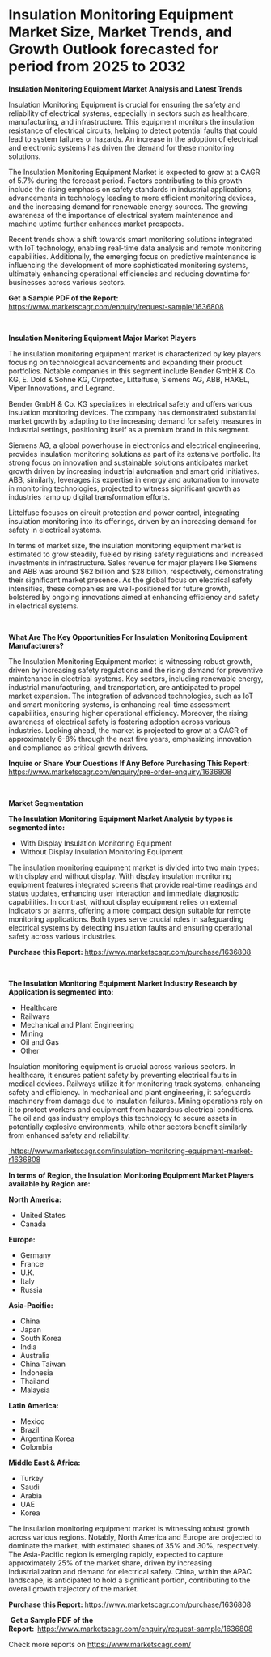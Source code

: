 <p><h1>Insulation Monitoring Equipment Market Size, Market Trends, and Growth Outlook forecasted for period from 2025 to 2032</h1></p><p><strong>Insulation Monitoring Equipment Market Analysis and Latest Trends</strong></p>
<p><p>Insulation Monitoring Equipment is crucial for ensuring the safety and reliability of electrical systems, especially in sectors such as healthcare, manufacturing, and infrastructure. This equipment monitors the insulation resistance of electrical circuits, helping to detect potential faults that could lead to system failures or hazards. An increase in the adoption of electrical and electronic systems has driven the demand for these monitoring solutions.</p><p>The Insulation Monitoring Equipment Market is expected to grow at a CAGR of 5.7% during the forecast period. Factors contributing to this growth include the rising emphasis on safety standards in industrial applications, advancements in technology leading to more efficient monitoring devices, and the increasing demand for renewable energy sources. The growing awareness of the importance of electrical system maintenance and machine uptime further enhances market prospects.</p><p>Recent trends show a shift towards smart monitoring solutions integrated with IoT technology, enabling real-time data analysis and remote monitoring capabilities. Additionally, the emerging focus on predictive maintenance is influencing the development of more sophisticated monitoring systems, ultimately enhancing operational efficiencies and reducing downtime for businesses across various sectors.</p></p>
<p><strong>Get a Sample PDF of the Report:&nbsp;</strong> <a href="https://www.marketscagr.com/enquiry/request-sample/1636808?utm_campaign=2948&utm_medium=2&utm_source=Github&utm_content=ia&utm_term=23032025&utm_id=insulation-monitoring-equipment">https://www.marketscagr.com/enquiry/request-sample/1636808</a></p>
<p>&nbsp;</p>
<p><strong>Insulation Monitoring Equipment Major Market Players</strong></p>
<p><p>The insulation monitoring equipment market is characterized by key players focusing on technological advancements and expanding their product portfolios. Notable companies in this segment include Bender GmbH & Co. KG, E. Dold & Sohne KG, Cirprotec, Littelfuse, Siemens AG, ABB, HAKEL, Viper Innovations, and Legrand.</p><p>Bender GmbH & Co. KG specializes in electrical safety and offers various insulation monitoring devices. The company has demonstrated substantial market growth by adapting to the increasing demand for safety measures in industrial settings, positioning itself as a premium brand in this segment. </p><p>Siemens AG, a global powerhouse in electronics and electrical engineering, provides insulation monitoring solutions as part of its extensive portfolio. Its strong focus on innovation and sustainable solutions anticipates market growth driven by increasing industrial automation and smart grid initiatives. ABB, similarly, leverages its expertise in energy and automation to innovate in monitoring technologies, projected to witness significant growth as industries ramp up digital transformation efforts.</p><p>Littelfuse focuses on circuit protection and power control, integrating insulation monitoring into its offerings, driven by an increasing demand for safety in electrical systems. </p><p>In terms of market size, the insulation monitoring equipment market is estimated to grow steadily, fueled by rising safety regulations and increased investments in infrastructure. Sales revenue for major players like Siemens and ABB was around $62 billion and $28 billion, respectively, demonstrating their significant market presence. As the global focus on electrical safety intensifies, these companies are well-positioned for future growth, bolstered by ongoing innovations aimed at enhancing efficiency and safety in electrical systems.</p></p>
<p>&nbsp;</p>
<p><strong>What Are The Key Opportunities For Insulation Monitoring Equipment Manufacturers?</strong></p>
<p><p>The Insulation Monitoring Equipment market is witnessing robust growth, driven by increasing safety regulations and the rising demand for preventive maintenance in electrical systems. Key sectors, including renewable energy, industrial manufacturing, and transportation, are anticipated to propel market expansion. The integration of advanced technologies, such as IoT and smart monitoring systems, is enhancing real-time assessment capabilities, ensuring higher operational efficiency. Moreover, the rising awareness of electrical safety is fostering adoption across various industries. Looking ahead, the market is projected to grow at a CAGR of approximately 6-8% through the next five years, emphasizing innovation and compliance as critical growth drivers.</p></p>
<p><strong>Inquire or Share Your Questions If Any Before Purchasing This Report:</strong> <a href="https://www.marketscagr.com/enquiry/pre-order-enquiry/1636808?utm_campaign=2948&utm_medium=2&utm_source=Github&utm_content=ia&utm_term=23032025&utm_id=insulation-monitoring-equipment">https://www.marketscagr.com/enquiry/pre-order-enquiry/1636808</a></p>
<p>&nbsp;</p>
<p><strong>Market Segmentation</strong></p>
<p><strong>The Insulation Monitoring Equipment Market Analysis by types is segmented into:</strong></p>
<p><ul><li>With Display Insulation Monitoring Equipment</li><li>Without Display Insulation Monitoring Equipment</li></ul></p>
<p><p>The insulation monitoring equipment market is divided into two main types: with display and without display. With display insulation monitoring equipment features integrated screens that provide real-time readings and status updates, enhancing user interaction and immediate diagnostic capabilities. In contrast, without display equipment relies on external indicators or alarms, offering a more compact design suitable for remote monitoring applications. Both types serve crucial roles in safeguarding electrical systems by detecting insulation faults and ensuring operational safety across various industries.</p></p>
<p><strong>Purchase this Report:&nbsp;</strong><a href="https://www.marketscagr.com/purchase/1636808?utm_campaign=2948&utm_medium=2&utm_source=Github&utm_content=ia&utm_term=23032025&utm_id=insulation-monitoring-equipment">https://www.marketscagr.com/purchase/1636808</a></p>
<p>&nbsp;</p>
<p><strong>The Insulation Monitoring Equipment Market Industry Research by Application is segmented into:</strong></p>
<p><ul><li>Healthcare</li><li>Railways</li><li>Mechanical and Plant Engineering</li><li>Mining</li><li>Oil and Gas</li><li>Other</li></ul></p>
<p><p>Insulation monitoring equipment is crucial across various sectors. In healthcare, it ensures patient safety by preventing electrical faults in medical devices. Railways utilize it for monitoring track systems, enhancing safety and efficiency. In mechanical and plant engineering, it safeguards machinery from damage due to insulation failures. Mining operations rely on it to protect workers and equipment from hazardous electrical conditions. The oil and gas industry employs this technology to secure assets in potentially explosive environments, while other sectors benefit similarly from enhanced safety and reliability.</p></p>
<p><a href="https://www.marketscagr.com/insulation-monitoring-equipment-market-r1636808?utm_campaign=2948&utm_medium=2&utm_source=Github&utm_content=ia&utm_term=23032025&utm_id=insulation-monitoring-equipment">&nbsp;https://www.marketscagr.com/insulation-monitoring-equipment-market-r1636808</a></p>
<p><strong>In terms of Region, the Insulation Monitoring Equipment Market Players available by Region are:</strong></p>
<p>
    <p> <strong> North America: </strong>
        <ul>
            <li>United States</li>
            <li>Canada</li>
        </ul>
        </p> 
    <p> <strong> Europe: </strong>
        <ul>
            <li>Germany</li>
            <li>France</li>
            <li>U.K.</li>
            <li>Italy</li>
            <li>Russia</li>
        </ul>
        </p> 
    <p> <strong> Asia-Pacific: </strong>
        <ul>
            <li>China</li>
            <li>Japan</li>
            <li>South Korea</li>
            <li>India</li>
            <li>Australia</li>
            <li>China Taiwan</li>
            <li>Indonesia</li>
            <li>Thailand</li>
            <li>Malaysia</li>
        </ul>
        </p> 
    <p> <strong> Latin America: </strong>
        <ul>
            <li>Mexico</li>
            <li>Brazil</li>
            <li>Argentina Korea</li>
            <li>Colombia</li>
        </ul>
        </p> 
    <p> <strong> Middle East & Africa: </strong>
        <ul>
            <li>Turkey</li>
            <li>Saudi</li>
            <li>Arabia</li>
            <li>UAE</li>
            <li>Korea</li>
        </ul>
    </p>
    </p>
<p><p>The insulation monitoring equipment market is witnessing robust growth across various regions. Notably, North America and Europe are projected to dominate the market, with estimated shares of 35% and 30%, respectively. The Asia-Pacific region is emerging rapidly, expected to capture approximately 25% of the market share, driven by increasing industrialization and demand for electrical safety. China, within the APAC landscape, is anticipated to hold a significant portion, contributing to the overall growth trajectory of the market.</p></p>
<p><strong>Purchase this Report: </strong><a href="https://www.marketscagr.com/purchase/1636808?utm_campaign=2948&utm_medium=2&utm_source=Github&utm_content=ia&utm_term=23032025&utm_id=insulation-monitoring-equipment">https://www.marketscagr.com/purchase/1636808</a></p>
<p>&nbsp;<strong>Get a Sample PDF of the Report:&nbsp;&nbsp;</strong><a href="https://www.marketscagr.com/enquiry/request-sample/1636808?utm_campaign=2948&utm_medium=2&utm_source=Github&utm_content=ia&utm_term=23032025&utm_id=insulation-monitoring-equipment">https://www.marketscagr.com/enquiry/request-sample/1636808</a></p>
<p><strong></strong></p>
<p>Check more reports on <a href="https://www.marketscagr.com/?utm_campaign=2948&utm_medium=2&utm_source=Github&utm_content=ia&utm_term=23032025&utm_id=insulation-monitoring-equipment">https://www.marketscagr.com/</a></p>